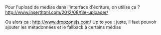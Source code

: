 Pour l'upload de medias dans l'interface d'écriture, on utilise ça  ? 
http://www.inserthtml.com/2012/08/file-uploader/

Ou alors ça : http://www.dropzonejs.com/
Up to you : juste, il faut pouvoir ajouter les métadonnées et le fallback à certains médias